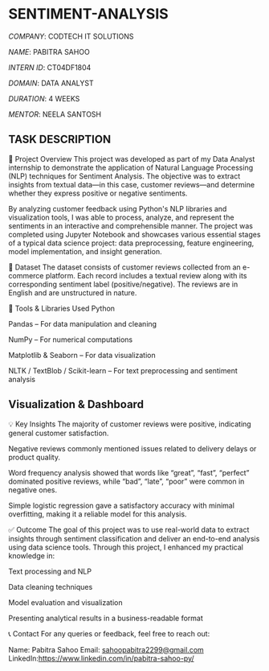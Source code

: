 # SENTIMENT-ANALYSIS

*COMPANY*: CODTECH IT SOLUTIONS

*NAME*: PABITRA SAHOO

*INTERN ID*: CT04DF1804

*DOMAIN*: DATA ANALYST

*DURATION*: 4 WEEKS

*MENTOR*: NEELA SANTOSH

## TASK DESCRIPTION

📌 Project Overview
This project was developed as part of my Data Analyst internship to demonstrate the application of Natural Language Processing (NLP) techniques for Sentiment Analysis. The objective was to extract insights from textual data—in this case, customer reviews—and determine whether they express positive or negative sentiments.

By analyzing customer feedback using Python's NLP libraries and visualization tools, I was able to process, analyze, and represent the sentiments in an interactive and comprehensible manner. The project was completed using Jupyter Notebook and showcases various essential stages of a typical data science project: data preprocessing, feature engineering, model implementation, and insight generation.

📁 Dataset
The dataset consists of customer reviews collected from an e-commerce platform. Each record includes a textual review along with its corresponding sentiment label (positive/negative). The reviews are in English and are unstructured in nature.

🧰 Tools & Libraries Used
Python

Pandas – For data manipulation and cleaning

NumPy – For numerical computations

Matplotlib & Seaborn – For data visualization

NLTK / TextBlob / Scikit-learn – For text preprocessing and sentiment analysis

## Visualization & Dashboard


💡 Key Insights
The majority of customer reviews were positive, indicating general customer satisfaction.

Negative reviews commonly mentioned issues related to delivery delays or product quality.

Word frequency analysis showed that words like “great”, “fast”, “perfect” dominated positive reviews, while “bad”, “late”, “poor” were common in negative ones.

Simple logistic regression gave a satisfactory accuracy with minimal overfitting, making it a reliable model for this analysis.

✅ Outcome
The goal of this project was to use real-world data to extract insights through sentiment classification and deliver an end-to-end analysis using data science tools. Through this project, I enhanced my practical knowledge in:

Text processing and NLP

Data cleaning techniques

Model evaluation and visualization

Presenting analytical results in a business-readable format

📞 Contact
For any queries or feedback, feel free to reach out:

Name: Pabitra Sahoo
Email: sahoopabitra2299@gmail.com
LinkedIn:https://www.linkedin.com/in/pabitra-sahoo-py/
